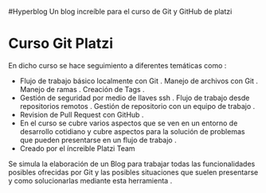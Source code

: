 #Hyperblog
Un blog increíble para el curso de Git y GitHub de platzi

# Curso Git Platzi
En dicho curso se hace seguimiento a diferentes temáticas como :
* Flujo de trabajo básico localmente con Git .
 Manejo de archivos con Git .
 Manejo de ramas .
 Creación de Tags .
* Gestión de seguridad por medio de llaves ssh .
  Flujo de trabajo desde repositorios remotos .
 Gestión de repositorio con un equipo de trabajo .
* Revision de Pull Request con GitHub .
* En el curso se cubre varios aspectos que se ven en un entorno
de desarrollo cotidiano y cubre aspectos para la solución de
problemas que pueden presentarse en un flujo de trabajo . 
* Creado por el íncreible Platzi Team

Se simula la elaboración de un Blog para trabajar todas las
funcionalidades posibles ofrecidas por Git y las posibles
situaciones que suelen presentarse y como solucionarlas mediante
esta herramienta .
